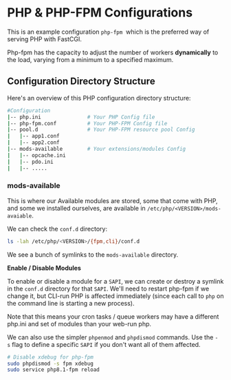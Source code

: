 
# PHP & PHP-FPM Configurations

This is an example configuration `php-fpm`  which is the preferred way of serving PHP with FastCGI.

Php-fpm has the capacity to adjust the number of workers **dynamically** to the load, varying from a minimum to a specified maximum.


## Configuration Directory Structure

Here's an overview of this PHP configuration directory structure:

```bash
#Configuration
|-- php.ini               # Your PHP Config file
|-- php-fpm.conf          # Your PHP-FPM Config file
|-- pool.d                # Your PHP-FPM resource pool Config
|   |-- app1.conf
|   |-- app2.conf
|-- mods-available        # Your extensions/modules Config
|   |-- opcache.ini
|   |-- pdo.ini
|   |-- .....
```

### mods-available

This is where our Available modules are stored, some that come with PHP, and some we installed ourselves, are available in `/etc/php/<VERSION>/mods-avaiable`.

We can check the `conf.d` directory:

```bash
ls -lah /etc/php/<VERSION>/{fpm,cli}/conf.d
```

We see a bunch of symlinks to the `mods-available` directory.

**Enable / Disable Modules**

To enable or disable a module for a `SAPI`, we can create or destroy a symlink in the `conf.d` directory for that `SAPI`. We'll need to restart php-fpm if we change it, but CLI-run PHP is affected immediately (since each call to `php` on the command line is starting a new process).

Note that this means your cron tasks / queue workers may have a different php.ini and set of modules than your web-run php.

We can also use the simpler `phpenmod` and `phpdismod` commands. Use the `-s` flag to define a specific `SAPI` if you don't want all of them affected.

```bash
# Disable xdebug for php-fpm
sudo phpdismod -s fpm xdebug
sudo service php8.1-fpm reload
```